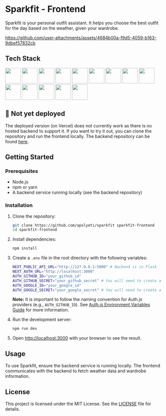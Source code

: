 
# Sparkfit - Frontend

Sparkfit is your personal outfit assistant. It helps you choose the best outfit for the day based on the weather, given your wardrobe.

https://github.com/user-attachments/assets/4684b00a-f9d5-4059-b163-9dbef57832cb

## Tech Stack
<img height="50" src="https://user-images.githubusercontent.com/25181517/183890598-19a0ac2d-e88a-4005-a8df-1ee36782fde1.png"> <img height="50" src="https://user-images.githubusercontent.com/25181517/183423507-c056a6f9-1ba8-4312-a350-19bcbc5a8697.png"> 
<img height="50" src=https://github.com/marwin1991/profile-technology-icons/assets/136815194/5f8c622c-c217-4649-b0a9-7e0ee24bd704>
<img height="50" src="https://user-images.githubusercontent.com/25181517/183423775-2276e25d-d43d-4e58-890b-edbc88e915f7.png">
<img height="50" src="https://user-images.githubusercontent.com/25181517/183568594-85e280a7-0d7e-4d1a-9028-c8c2209e073c.png">
<img height="50" src="https://user-images.githubusercontent.com/25181517/223639822-2a01e63a-a7f9-4a39-8930-61431541bc06.png">
<img height="50" src="https://user-images.githubusercontent.com/25181517/183896132-54262f2e-6d98-41e3-8888-e40ab5a17326.png">
<img height="50" src="https://user-images.githubusercontent.com/25181517/202896760-337261ed-ee92-4979-84c4-d4b829c7355d.png"> 
<img src="https://skillicons.dev/icons?i=dynamodb" height="50">
<img src="https://seeklogo.com/images/A/aws-cloudfront-logo-D475098A98-seeklogo.com.png" height="50">
<img src="https://authjs.dev/img/etc/logo-sm.webp" height="50"/>
<img src="https://huggingface.co/datasets/huggingface/brand-assets/resolve/main/hf-logo.png" height="50">
<img src="https://avatars.githubusercontent.com/u/132372032?s=200&v=4" height="50"/>
<img height="50" src="https://user-images.githubusercontent.com/25181517/117207330-263ba280-adf4-11eb-9b97-0ac5b40bc3be.png">


## 🚧 Not yet deployed

The deployed version (on Vercel) does not currently work as there is no hosted backend to support it. If you want to try it out, you can clone the repository and run the frontend locally. The backend repository can be found [here](https://github.com/apolyeti/sparkfit-backend).

## Getting Started

### Prerequisites

- Node.js
- npm or yarn
- A backend service running locally (see the backend repository)

### Installation

1. Clone the repository:

   ```bash
   git clone https://github.com/apolyeti/sparkfit sparkfit-frontend
   cd sparkfit-frontend
   ```

2. Install dependencies:

   ```bash
   npm install
   ```

3. Create a `.env` file in the root directory with the following variables:

   ```bash
   NEXT_PUBLIC_API_URL="http://127.0.0.1:5000" # Backend is in Flask
   NEXT_AUTH_URL="http://localhost:3000"
   AUTH_GITHUB_ID="your_github_id"
   AUTH_GITHUB_SECRET="your_github_secret" # You will need to create a GitHub OAuth app
   AUTH_GOOGLE_ID="your_google_id"
   AUTH_GOOGLE_SECRET="your_google_secret" # You will need to create a Google OAuth app from their Cloud console
   ```

   **Note:** It is important to follow the naming convention for Auth.js providers (e.g., `AUTH_GITHUB_ID`). See [Auth.js Environment Variables Guide](https://authjs.dev/guides/environment-variables#oauth-variables) for more information.

4. Run the development server:

   ```bash
   npm run dev
   ```

5. Open [http://localhost:3000](http://localhost:3000) with your browser to see the result.

## Usage

To use Sparkfit, ensure the backend service is running locally. The frontend communicates with the backend to fetch weather data and wardrobe information.

## License

This project is licensed under the MIT License. See the [LICENSE](LICENSE) file for details.
